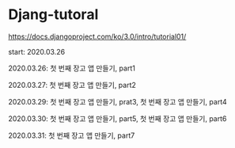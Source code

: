 # Djang-tutoral
https://docs.djangoproject.com/ko/3.0/intro/tutorial01/

start: 2020.03.26

2020.03.26: 첫 번째 장고 앱 만들기, part1

2020.03.27: 첫 번째 장고 앱 만들기, part2

2020.03.29: 첫 번째 장고 앱 만들기, prat3, 첫 번째 장고 앱 만들기, part4

2020.03.30: 첫 번째 장고 앱 만들기, part5, 첫 번째 장고 앱 만들기, part6

2020.03.31: 첫 번째 장고 앱 만들기, part7